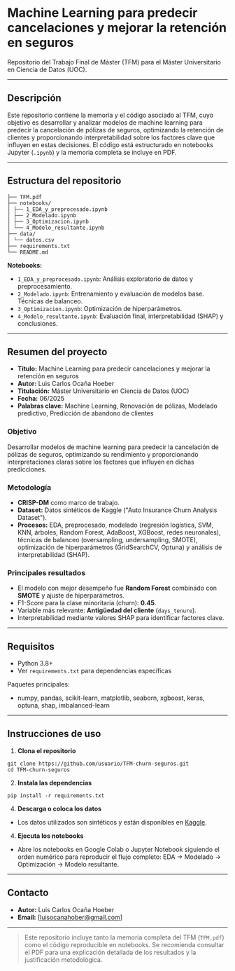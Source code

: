 # Machine Learning para predecir cancelaciones y mejorar la retención en seguros

Repositorio del Trabajo Final de Máster (TFM) para el Máster Universitario en Ciencia de Datos (UOC).

---

## Descripción

Este repositorio contiene la memoria y el código asociado al TFM, cuyo objetivo es desarrollar y analizar modelos de machine learning para predecir la cancelación de pólizas de seguros, optimizando la retención de clientes y proporcionando interpretabilidad sobre los factores clave que influyen en estas decisiones. El código está estructurado en notebooks Jupyter (`.ipynb`) y la memoria completa se incluye en PDF.

---

## Estructura del repositorio

```
├── TFM.pdf
├── notebooks/
│ ├── 1_EDA_y_preprocesado.ipynb
│ ├── 2_Modelado.ipynb
│ ├── 3_Optimizacion.ipynb
│ └── 4_Modelo_resultante.ipynb
├── data/
│ └── datos.csv
├── requirements.txt
└── README.md
```

**Notebooks:**
- `1_EDA_y_preprocesado.ipynb`: Análisis exploratorio de datos y preprocesamiento.
- `2_Modelado.ipynb`: Entrenamiento y evaluación de modelos base. Técnicas de balanceo.
- `3_Optimizacion.ipynb`: Optimización de hiperparámetros.
- `4_Modelo_resultante.ipynb`: Evaluación final, interpretabilidad (SHAP) y conclusiones.

---

## Resumen del proyecto

- **Título:** Machine Learning para predecir cancelaciones y mejorar la retención en seguros
- **Autor:** Luis Carlos Ocaña Hoeber
- **Titulación:** Máster Universitario en Ciencia de Datos (UOC)
- **Fecha:** 06/2025
- **Palabras clave:** Machine Learning, Renovación de pólizas, Modelado predictivo, Predicción de abandono de clientes

### Objetivo

Desarrollar modelos de machine learning para predecir la cancelación de pólizas de seguros, optimizando su rendimiento y proporcionando interpretaciones claras sobre los factores que influyen en dichas predicciones.

### Metodología

- **CRISP-DM** como marco de trabajo.
- **Dataset:** Datos sintéticos de Kaggle ("Auto Insurance Churn Analysis Dataset").
- **Procesos:** EDA, preprocesado, modelado (regresión logística, SVM, KNN, árboles, Random Forest, AdaBoost, XGBoost, redes neuronales), técnicas de balanceo (oversampling, undersampling, SMOTE), optimización de hiperparámetros (GridSearchCV, Optuna) y análisis de interpretabilidad (SHAP).

### Principales resultados

- El modelo con mejor desempeño fue **Random Forest** combinado con **SMOTE** y ajuste de hiperparámetros.
- F1-Score para la clase minoritaria (churn): **0.45**.
- Variable más relevante: **Antigüedad del cliente** (`days_tenure`).
- Interpretabilidad mediante valores SHAP para identificar factores clave.

---

## Requisitos

- Python 3.8+
- Ver `requirements.txt` para dependencias específicas

Paquetes principales:
- numpy, pandas, scikit-learn, matplotlib, seaborn, xgboost, keras, optuna, shap, imbalanced-learn

---

## Instrucciones de uso

1. **Clona el repositorio**

```
git clone https://github.com/usuario/TFM-churn-seguros.git
cd TFM-churn-seguros
```

2. **Instala las dependencias**

```
pip install -r requirements.txt
```

4. **Descarga o coloca los datos**
- Los datos utilizados son sintéticos y están disponibles en [Kaggle](https://www.kaggle.com/datasets/merishnasuwal/auto-insurance-churn-analysis-dataset).

4. **Ejecuta los notebooks**
- Abre los notebooks en Google Colab o Jupyter Notebook siguiendo el orden numérico para reproducir el flujo completo: EDA → Modelado → Optimización → Modelo resultante.

---

## Contacto

- **Autor:** Luis Carlos Ocaña Hoeber
- **Email:** [luisocanahober@gmail.com]

---

> Este repositorio incluye tanto la memoria completa del TFM (`TFM.pdf`) como el código reproducible en notebooks. Se recomienda consultar el PDF para una explicación detallada de los resultados y la justificación metodológica.
